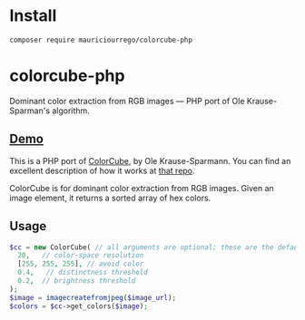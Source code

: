 # Install
`composer require mauriciourrego/colorcube-php`

# colorcube-php
Dominant color extraction from RGB images — PHP port of Ole Krause-Sparman's algorithm.

## [Demo](https://github.com/Mauricio-Urrego/woocommerce-colors)

This is a PHP port of [ColorCube](https://github.com/pixelogik/ColorCube), by Ole Krause-Sparmann. You can find an excellent description of how it works at [that repo](https://github.com/pixelogik/ColorCube).

ColorCube is for dominant color extraction from RGB images. Given an image element, it returns a sorted array of hex colors.

## Usage

```php
$cc = new ColorCube( // all arguments are optional; these are the defaults:
  20,   // color-space resolution
  [255, 255, 255], // avoid color
  0.4,   // distinctness threshold
  0.2,  // brightness threshold
);
$image = imagecreatefromjpeg($image_url);
$colors = $cc->get_colors($image);
```
